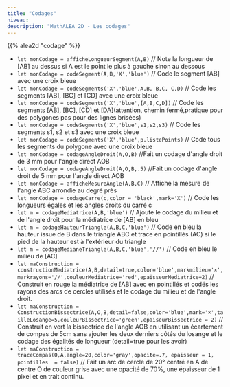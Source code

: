 ```yaml
---
title: "Codages"
niveau:
description: "MathALEA 2D - Les codages"
---
```





{{% alea2d "codage"  %}}

<div class="ui hidden divider"></div>
<div class="ui hidden divider"></div>

* `let monCodage = afficheLongueurSegment(A,B)` // Note la longueur de [AB] au dessus si A est le point le plus à gauche sinon au dessous
* `let monCodage = codeSegment(A,B,'X','blue')` // Code le segment [AB] avec une croix bleue
* `let monCodage = codeSegments('X','blue',A,B, B,C, C,D)` // Code les segments [AB], [BC] et [CD] avec une croix bleue
* `let monCodage = codeSegments('X','blue',[A,B,C,D])` // Code les segments [AB], [BC], [CD] et [DA]\(attention, chemin fermé,pratique pour des polygones pas pour des lignes brisées)
* `let monCodage = codeSegments('X','blue',s1,s2,s3)` // Code les segments s1, s2 et s3 avec une croix bleue
* `let monCodage = codeSegments('X','blue',p.listePoints)` // Code tous les segments du polygone avec une croix bleue
* `let monCodage = codageAngleDroit(A,O,B)` //Fait un codage d'angle droit de 3 mm pour l'angle direct AOB
* `let monCodage = codageAngleDroit(A,O,B,.5)` //Fait un codage d'angle droit de 5 mm pour l'angle direct AOB
* `let monCodage = afficheMesureAngle(A,B,C)` // Affiche la mesure de l'angle ABC arrondie au degré près
* `let monCodage = codageCarre(c,color = 'black',mark='X')` // Code les longueurs égales et les angles droits du carré c
* `let m = codageMediatrice(A,B,'blue')` // Ajoute le codage du milieu et de l'angle droit pour la médiatrice de [AB] en bleu
* `let m = codageHauteurTriangle(A,B,C,'blue')` // Code en bleu la hauteur issue de B dans le triangle ABC et trace en pointillés (AC) si le pied de la hauteur est à l'extérieur du triangle
* `let m = codageMedianeTriangle(A,B,C,'blue','//')` // Code en bleu le milieu de [AC]
* `let maConstruction = constructionMediatrice(A,B,detail=true,color='blue',markmilieu='×',markrayons='//',couleurMediatrice='red',epaisseurMediatrice=2)` // Construit en rouge la médiatrice de [AB] avec en pointillés et codés les rayons des arcs de cercles utilisés et le codage du milieu et de l'angle droit.
* `let maConstruction = ConstructionBissectrice(A,O,B,detail=false,color='blue',mark='×',tailleLosange=5,couleurBissectrice='green',epaiseurBissectrice = 2)` // Construit en vert la bissectrice de l'angle AOB en utilisant un écartement de compas de 5cm sans ajouter les deux derniers côtés du losange et le codage des égalités de longueur (detail=true pour les avoir)
* `let maConstruction = traceCompas(O,A,angle=20,color='gray',opacite=.7, epaisseur = 1, pointilles  = false)` // Fait un arc de cercle de 20° centré en A de centre O de couleur grise avec une opacité de 70%, une épaisseur de 1 pixel et en trait continu.


